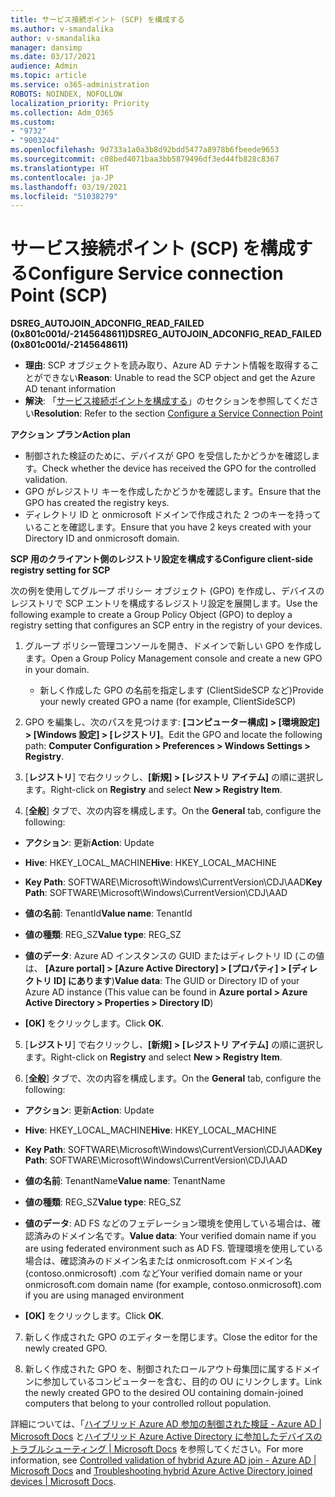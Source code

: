 ```yaml
---
title: サービス接続ポイント (SCP) を構成する
ms.author: v-smandalika
author: v-smandalika
manager: dansimp
ms.date: 03/17/2021
audience: Admin
ms.topic: article
ms.service: o365-administration
ROBOTS: NOINDEX, NOFOLLOW
localization_priority: Priority
ms.collection: Adm_O365
ms.custom:
- "9732"
- "9003244"
ms.openlocfilehash: 9d733a1a0a3b8d92bdd5477a8978b6fbeede9653
ms.sourcegitcommit: c08bed4071baa3bb5879496df3ed44fb828c8367
ms.translationtype: HT
ms.contentlocale: ja-JP
ms.lasthandoff: 03/19/2021
ms.locfileid: "51038279"
---
```

# <a name="configure-service-connection-point-scp"></a><span data-ttu-id="6665b-102">サービス接続ポイント (SCP) を構成する</span><span class="sxs-lookup"><span data-stu-id="6665b-102">Configure Service connection Point (SCP)</span></span>

<span data-ttu-id="6665b-103">**DSREG_AUTOJOIN_ADCONFIG_READ_FAILED (0x801c001d/-2145648611)**</span><span class="sxs-lookup"><span data-stu-id="6665b-103">**DSREG_AUTOJOIN_ADCONFIG_READ_FAILED (0x801c001d/-2145648611)**</span></span>

- <span data-ttu-id="6665b-104">**理由**: SCP オブジェクトを読み取り、Azure AD テナント情報を取得することができない</span><span class="sxs-lookup"><span data-stu-id="6665b-104">**Reason**: Unable to read the SCP object and get the Azure AD tenant information</span></span>
- <span data-ttu-id="6665b-105">**解決**: 「[サービス接続ポイントを構成する](https://docs.microsoft.com/azure/active-directory/devices/hybrid-azuread-join-federated-domains#configure-hybrid-azure-ad-join)」のセクションを参照してください</span><span class="sxs-lookup"><span data-stu-id="6665b-105">**Resolution**: Refer to the section [Configure a Service Connection Point](https://docs.microsoft.com/azure/active-directory/devices/hybrid-azuread-join-federated-domains#configure-hybrid-azure-ad-join)</span></span>


<span data-ttu-id="6665b-106">**アクション プラン**</span><span class="sxs-lookup"><span data-stu-id="6665b-106">**Action plan**</span></span>

- <span data-ttu-id="6665b-107">制御された検証のために、デバイスが GPO を受信したかどうかを確認します。</span><span class="sxs-lookup"><span data-stu-id="6665b-107">Check whether the device has received the GPO for the controlled validation.</span></span>
- <span data-ttu-id="6665b-108">GPO がレジストリ キーを作成したかどうかを確認します。</span><span class="sxs-lookup"><span data-stu-id="6665b-108">Ensure that the GPO has created the registry keys.</span></span>
- <span data-ttu-id="6665b-109">ディレクトリ ID と onmicrosoft ドメインで作成された 2 つのキーを持っていることを確認します。</span><span class="sxs-lookup"><span data-stu-id="6665b-109">Ensure that you have 2 keys created with your Directory ID and onmicrosoft domain.</span></span>

<span data-ttu-id="6665b-110">**SCP 用のクライアント側のレジストリ設定を構成する**</span><span class="sxs-lookup"><span data-stu-id="6665b-110">**Configure client-side registry setting for SCP**</span></span>

<span data-ttu-id="6665b-111">次の例を使用してグループ ポリシー オブジェクト (GPO) を作成し、デバイスのレジストリで SCP エントリを構成するレジストリ設定を展開します。</span><span class="sxs-lookup"><span data-stu-id="6665b-111">Use the following example to create a Group Policy Object (GPO) to deploy a registry setting that configures an SCP entry in the registry of your devices.</span></span>

1. <span data-ttu-id="6665b-112">グループ ポリシー管理コンソールを開き、ドメインで新しい GPO を作成します。</span><span class="sxs-lookup"><span data-stu-id="6665b-112">Open a Group Policy Management console and create a new GPO in your domain.</span></span>
     - <span data-ttu-id="6665b-113">新しく作成した GPO の名前を指定します (ClientSideSCP など)</span><span class="sxs-lookup"><span data-stu-id="6665b-113">Provide your newly created GPO a name (for example, ClientSideSCP)</span></span>

2. <span data-ttu-id="6665b-114">GPO を編集し、次のパスを見つけます: **[コンピューター構成] > [環境設定] > [Windows 設定] > [レジストリ]**。</span><span class="sxs-lookup"><span data-stu-id="6665b-114">Edit the GPO and locate the following path: **Computer Configuration > Preferences > Windows Settings > Registry**.</span></span>

3. <span data-ttu-id="6665b-115">[**レジストリ**] で右クリックし、**[新規] > [レジストリ アイテム]** の順に選択します。</span><span class="sxs-lookup"><span data-stu-id="6665b-115">Right-click on **Registry** and select **New > Registry Item**.</span></span>

4. <span data-ttu-id="6665b-116">[**全般**] タブで、次の内容を構成します。</span><span class="sxs-lookup"><span data-stu-id="6665b-116">On the **General** tab, configure the following:</span></span>
  
- <span data-ttu-id="6665b-117">**アクション**: 更新</span><span class="sxs-lookup"><span data-stu-id="6665b-117">**Action**: Update</span></span>
    
- <span data-ttu-id="6665b-118">**Hive**: HKEY_LOCAL_MACHINE</span><span class="sxs-lookup"><span data-stu-id="6665b-118">**Hive**: HKEY_LOCAL_MACHINE</span></span>
    
- <span data-ttu-id="6665b-119">**Key Path**: SOFTWARE\Microsoft\Windows\CurrentVersion\CDJ\AAD</span><span class="sxs-lookup"><span data-stu-id="6665b-119">**Key Path**: SOFTWARE\Microsoft\Windows\CurrentVersion\CDJ\AAD</span></span>
    
- <span data-ttu-id="6665b-120">**値の名前**: TenantId</span><span class="sxs-lookup"><span data-stu-id="6665b-120">**Value name**: TenantId</span></span>
    
- <span data-ttu-id="6665b-121">**値の種類**: REG_SZ</span><span class="sxs-lookup"><span data-stu-id="6665b-121">**Value type**: REG_SZ</span></span>
    
- <span data-ttu-id="6665b-122">**値のデータ**: Azure AD インスタンスの GUID またはディレクトリ ID (この値は、 **[Azure portal] > [Azure Active Directory] > [プロパティ] > [ディレクトリ ID] にあります**)</span><span class="sxs-lookup"><span data-stu-id="6665b-122">**Value data**: The GUID or Directory ID of your Azure AD instance (This value can be found in **Azure portal > Azure Active Directory > Properties > Directory ID**)</span></span>
 
- <span data-ttu-id="6665b-123">**[OK]** をクリックします。</span><span class="sxs-lookup"><span data-stu-id="6665b-123">Click **OK**.</span></span>
 
5. <span data-ttu-id="6665b-124">[**レジストリ**] で右クリックし、**[新規] > [レジストリ アイテム]** の順に選択します。</span><span class="sxs-lookup"><span data-stu-id="6665b-124">Right-click on **Registry** and select **New > Registry Item**.</span></span>

6. <span data-ttu-id="6665b-125">[**全般**] タブで、次の内容を構成します。</span><span class="sxs-lookup"><span data-stu-id="6665b-125">On the **General** tab, configure the following:</span></span>
  
- <span data-ttu-id="6665b-126">**アクション**: 更新</span><span class="sxs-lookup"><span data-stu-id="6665b-126">**Action**: Update</span></span>
    
- <span data-ttu-id="6665b-127">**Hive**: HKEY_LOCAL_MACHINE</span><span class="sxs-lookup"><span data-stu-id="6665b-127">**Hive**: HKEY_LOCAL_MACHINE</span></span>
    
- <span data-ttu-id="6665b-128">**Key Path**: SOFTWARE\Microsoft\Windows\CurrentVersion\CDJ\AAD</span><span class="sxs-lookup"><span data-stu-id="6665b-128">**Key Path**: SOFTWARE\Microsoft\Windows\CurrentVersion\CDJ\AAD</span></span>
    
- <span data-ttu-id="6665b-129">**値の名前**: TenantName</span><span class="sxs-lookup"><span data-stu-id="6665b-129">**Value name**: TenantName</span></span>
    
- <span data-ttu-id="6665b-130">**値の種類**: REG_SZ</span><span class="sxs-lookup"><span data-stu-id="6665b-130">**Value type**: REG_SZ</span></span>
    
- <span data-ttu-id="6665b-131">**値のデータ**: AD FS などのフェデレーション環境を使用している場合は、確認済みのドメイン名です。</span><span class="sxs-lookup"><span data-stu-id="6665b-131">**Value data**: Your verified domain name if you are using federated environment such as AD FS.</span></span> <span data-ttu-id="6665b-132">管理環境を使用している場合は、確認済みのドメイン名または onmicrosoft.com ドメイン名 (contoso.onmicrosoft) .com など</span><span class="sxs-lookup"><span data-stu-id="6665b-132">Your verified domain name or your onmicrosoft.com domain name (for example, contoso.onmicrosoft).com if you are using managed environment</span></span>

- <span data-ttu-id="6665b-133">**[OK]** をクリックします。</span><span class="sxs-lookup"><span data-stu-id="6665b-133">Click **OK**.</span></span>

7. <span data-ttu-id="6665b-134">新しく作成された GPO のエディターを閉じます。</span><span class="sxs-lookup"><span data-stu-id="6665b-134">Close the editor for the newly created GPO.</span></span>

8. <span data-ttu-id="6665b-135">新しく作成された GPO を、制御されたロールアウト母集団に属するドメインに参加しているコンピューターを含む、目的の OU にリンクします。</span><span class="sxs-lookup"><span data-stu-id="6665b-135">Link the newly created GPO to the desired OU containing domain-joined computers that belong to your controlled rollout population.</span></span>

<span data-ttu-id="6665b-136">詳細については、「[ハイブリッド Azure AD 参加の制御された検証 - Azure AD | Microsoft Docs](https://docs.microsoft.com/azure/active-directory/devices/hybrid-azuread-join-control) と[ハイブリッド Azure Active Directory に参加したデバイスのトラブルシューティング | Microsoft Docs](https://docs.microsoft.com/azure/active-directory/devices/troubleshoot-hybrid-join-windows-current) を参照してください。</span><span class="sxs-lookup"><span data-stu-id="6665b-136">For more information, see [Controlled validation of hybrid Azure AD join - Azure AD | Microsoft Docs](https://docs.microsoft.com/azure/active-directory/devices/hybrid-azuread-join-control) and  [Troubleshooting hybrid Azure Active Directory joined devices | Microsoft Docs](https://docs.microsoft.com/azure/active-directory/devices/troubleshoot-hybrid-join-windows-current).</span></span>









